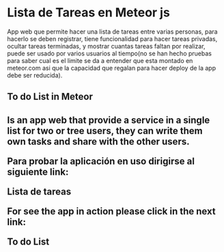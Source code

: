 

<h1> Lista de Tareas en Meteor js</h1>

App web que permite hacer una lista de tareas entre varias personas, para hacerlo se deben registrar, tiene funcionalidad para hacer tareas privadas, ocultar tareas terminadas, y mostrar cuantas tareas faltan por realizar, puede ser usado por varios usuarios al tiempo(no se han hecho pruebas para saber cual es el limite se da a entender que esta montado en meteor.com asi que la capacidad que regalan para hacer deploy de la app debe ser reducida).


<h2> To do List in Meteor <h2>
Is an app web that provide a service in  a single list for two or tree users, they can write them own tasks and share with the other users.


Para probar la aplicación en uso dirigirse al siguiente link:

<a src="http://lista-tareas.meteor.com" > Lista de tareas </a>

For see the app in action please click in the next link:

<a src="http://lista-tareas.meteor.com" > To do List</a>

